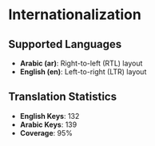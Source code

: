 # Internationalization

## Supported Languages

- **Arabic (ar)**: Right-to-left (RTL) layout
- **English (en)**: Left-to-right (LTR) layout

## Translation Statistics

- **English Keys**: 132
- **Arabic Keys**: 139
- **Coverage**: 95%

